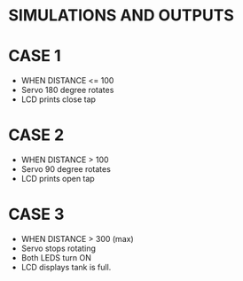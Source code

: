 # SIMULATIONS AND OUTPUTS

# CASE 1
* WHEN DISTANCE <= 100 
* Servo 180 degree rotates
* LCD prints close tap

# CASE 2 
* WHEN DISTANCE > 100 
* Servo 90 degree rotates 
* LCD prints open tap

# CASE 3
* WHEN DISTANCE > 300 (max)
* Servo stops rotating
* Both LEDS turn ON
* LCD displays tank is full.

